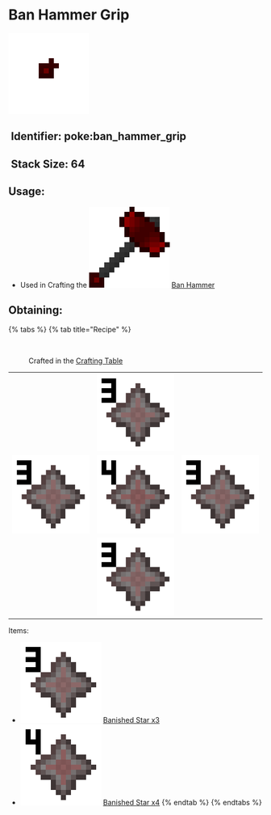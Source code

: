 # Ban Hammer Grip

![](https://github.com/ItsMePok/PFE/blob/wikiAssets/wikiMain/ban_hammer_grip.png?raw=true)

## <img src="https://minecraft.wiki/images/Name_Tag_JE2_BE2.png?cbdc1" alt="" data-size="line"> Identifier: **poke:ban\_hammer\_grip**

## <img src="https://minecraft.wiki/images/Light_Gray_Bundle_JE1_BE1.png?b552e" alt="" data-size="line"> Stack Size: 64

## Usage:

* Used in Crafting the <img src="https://github.com/ItsMePok/PFE/blob/wikiAssets/wikiMain/ban_hammer.png?raw=true" alt="" data-size="line"> [Ban Hammer](./)

## Obtaining:

{% tabs %}
{% tab title="Recipe" %}
<figure><img src="https://minecraft.wiki/images/thumb/Crafting_Table_JE4_BE3.png/150px-Crafting_Table_JE4_BE3.png?5767f" alt=""><figcaption><p>Crafted in the <a href="https://minecraft.wiki/w/Crafting_Table">Crafting Table</a></p></figcaption></figure>

|                                                                                                            |                                                                                                            |                                                                                                            |
| :--------------------------------------------------------------------------------------------------------: | :--------------------------------------------------------------------------------------------------------: | :--------------------------------------------------------------------------------------------------------: |
|                                                                                                            | ![Banished Star x3](https://github.com/ItsMePok/PFE/blob/wikiAssets/wikiMain/banished_star_x3.png?raw=true) |                                                                                                            |
| ![Banished Star x3](https://github.com/ItsMePok/PFE/blob/wikiAssets/wikiMain/banished_star_x3.png?raw=true) | ![Banished Star x4](https://github.com/ItsMePok/PFE/blob/wikiAssets/wikiMain/banished_star_x4.png?raw=true) | ![Banished Star x3](https://github.com/ItsMePok/PFE/blob/wikiAssets/wikiMain/banished_star_x3.png?raw=true) |
|                                                                                                            | ![Banished Star x3](https://github.com/ItsMePok/PFE/blob/wikiAssets/wikiMain/banished_star_x3.png?raw=true) |                                                                                                            |

Items:

* <img src="https://github.com/ItsMePok/PFE/blob/wikiAssets/wikiMain/banished_star_x3.png?raw=true" alt="Banished Star x3" data-size="line"> [Banished Star x3](../../items/banished-stars/banished-star-x3.md)
* <img src="https://github.com/ItsMePok/PFE/blob/wikiAssets/wikiMain/banished_star_x4.png?raw=true" alt="Banished Star x4" data-size="line"> [Banished Star x4](../../items/banished-stars/banished-star-x4.md)
{% endtab %}
{% endtabs %}
